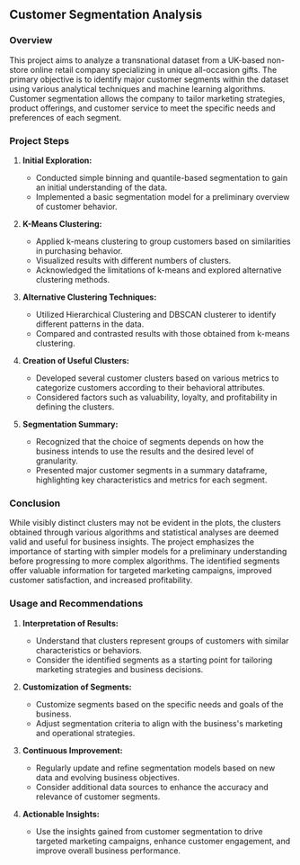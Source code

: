 ## Customer Segmentation Analysis

### Overview

This project aims to analyze a transnational dataset from a UK-based non-store online retail company specializing in unique all-occasion gifts. The primary objective is to identify major customer segments within the dataset using various analytical techniques and machine learning algorithms. Customer segmentation allows the company to tailor marketing strategies, product offerings, and customer service to meet the specific needs and preferences of each segment.

### Project Steps

1. **Initial Exploration:**
   - Conducted simple binning and quantile-based segmentation to gain an initial understanding of the data.
   - Implemented a basic segmentation model for a preliminary overview of customer behavior.

2. **K-Means Clustering:**
   - Applied k-means clustering to group customers based on similarities in purchasing behavior.
   - Visualized results with different numbers of clusters.
   - Acknowledged the limitations of k-means and explored alternative clustering methods.

3. **Alternative Clustering Techniques:**
   - Utilized Hierarchical Clustering and DBSCAN clusterer to identify different patterns in the data.
   - Compared and contrasted results with those obtained from k-means clustering.

4. **Creation of Useful Clusters:**
   - Developed several customer clusters based on various metrics to categorize customers according to their behavioral attributes.
   - Considered factors such as valuability, loyalty, and profitability in defining the clusters.

5. **Segmentation Summary:**
   - Recognized that the choice of segments depends on how the business intends to use the results and the desired level of granularity.
   - Presented major customer segments in a summary dataframe, highlighting key characteristics and metrics for each segment.

### Conclusion

While visibly distinct clusters may not be evident in the plots, the clusters obtained through various algorithms and statistical analyses are deemed valid and useful for business insights. The project emphasizes the importance of starting with simpler models for a preliminary understanding before progressing to more complex algorithms. The identified segments offer valuable information for targeted marketing campaigns, improved customer satisfaction, and increased profitability.

### Usage and Recommendations

1. **Interpretation of Results:**
   - Understand that clusters represent groups of customers with similar characteristics or behaviors.
   - Consider the identified segments as a starting point for tailoring marketing strategies and business decisions.

2. **Customization of Segments:**
   - Customize segments based on the specific needs and goals of the business.
   - Adjust segmentation criteria to align with the business's marketing and operational strategies.

3. **Continuous Improvement:**
   - Regularly update and refine segmentation models based on new data and evolving business objectives.
   - Consider additional data sources to enhance the accuracy and relevance of customer segments.

4. **Actionable Insights:**
   - Use the insights gained from customer segmentation to drive targeted marketing campaigns, enhance customer engagement, and improve overall business performance.
